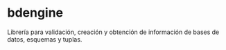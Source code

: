 # bdengine
Librería para validación, creación y obtención de información de bases de datos, esquemas y tuplas.
